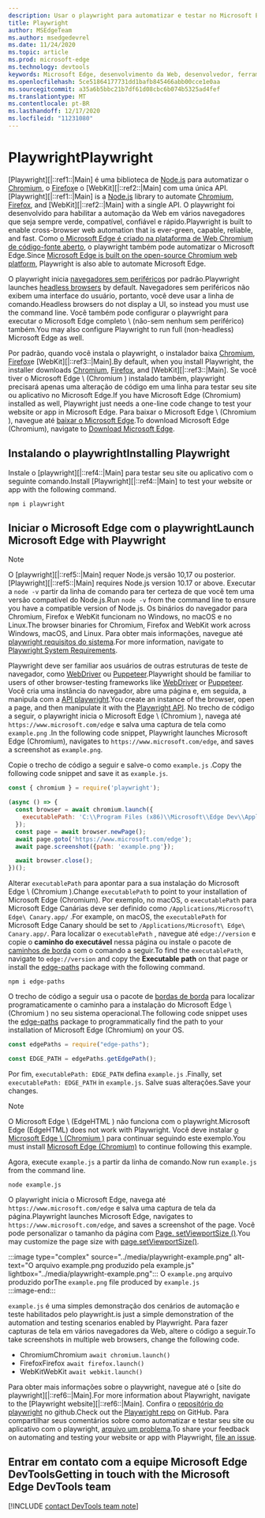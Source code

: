 ```yaml
---
description: Usar o playwright para automatizar e testar no Microsoft Edge
title: Playwright
author: MSEdgeTeam
ms.author: msedgedevrel
ms.date: 11/24/2020
ms.topic: article
ms.prod: microsoft-edge
ms.technology: devtools
keywords: Microsoft Edge, desenvolvimento da Web, desenvolvedor, ferramentas, automação, teste, playwright, nó, JavaScript, NPM
ms.openlocfilehash: 5ce51864177731dd1bafb845466abb00cce1e0aa
ms.sourcegitcommit: a35a6b5bbc21b7df61d08cbc6b074b5325ad4fef
ms.translationtype: MT
ms.contentlocale: pt-BR
ms.lasthandoff: 12/17/2020
ms.locfileid: "11231080"
---
```

# <span data-ttu-id="c475f-104">Playwright</span><span class="sxs-lookup"><span data-stu-id="c475f-104">Playwright</span></span>  

<span data-ttu-id="c475f-105">[Playwright][|::ref1::|Main] é uma biblioteca de [Node.js][NodejsMain] para automatizar o [Chromium][ChromiumHome], o [Firefox][FirefoxMain]e o [WebKit][|::ref2::|Main] com uma única API.</span><span class="sxs-lookup"><span data-stu-id="c475f-105">[Playwright][|::ref1::|Main] is a [Node.js][NodejsMain] library to automate [Chromium][ChromiumHome], [Firefox][FirefoxMain], and [WebKit][|::ref2::|Main] with a single API.</span></span>  <span data-ttu-id="c475f-106">O playwright foi desenvolvido para habilitar a automação da Web em vários navegadores que seja sempre verde, compatível, confiável e rápido.</span><span class="sxs-lookup"><span data-stu-id="c475f-106">Playwright is built to enable cross-browser web automation that is ever-green, capable, reliable, and fast.</span></span>  <span data-ttu-id="c475f-107">Como [o Microsoft Edge é criado na plataforma de Web Chromium de código-fonte aberto][MicrosoftBlogsWindowsExperience20181206], o playwright também pode automatizar o Microsoft Edge.</span><span class="sxs-lookup"><span data-stu-id="c475f-107">Since [Microsoft Edge is built on the open-source Chromium web platform][MicrosoftBlogsWindowsExperience20181206], Playwright is also able to automate Microsoft Edge.</span></span>  

<span data-ttu-id="c475f-108">O playwright inicia [navegadores sem periféricos][WikiHeadlessBrowser] por padrão.</span><span class="sxs-lookup"><span data-stu-id="c475f-108">Playwright launches [headless browsers][WikiHeadlessBrowser] by default.</span></span>  <span data-ttu-id="c475f-109">Navegadores sem periféricos não exibem uma interface do usuário, portanto, você deve usar a linha de comando.</span><span class="sxs-lookup"><span data-stu-id="c475f-109">Headless browsers do not display a UI, so instead you must use the command line.</span></span>  <span data-ttu-id="c475f-110">Você também pode configurar o playwright para executar o Microsoft Edge completo \ (não-sem nenhum sem periférico) também.</span><span class="sxs-lookup"><span data-stu-id="c475f-110">You may also configure Playwright to run full \(non-headless\) Microsoft Edge as well.</span></span>  

<span data-ttu-id="c475f-111">Por padrão, quando você instala o playwright, o instalador baixa [Chromium][ChromiumHome], [Firefox][FirefoxMain]e [WebKit][|::ref3::|Main].</span><span class="sxs-lookup"><span data-stu-id="c475f-111">By default, when you install Playwright, the installer downloads [Chromium][ChromiumHome], [Firefox][FirefoxMain], and [WebKit][|::ref3::|Main].</span></span>  <span data-ttu-id="c475f-112">Se você tiver o Microsoft Edge \ (Chromium \) instalado também, playwright precisará apenas uma alteração de código em uma linha para testar seu site ou aplicativo no Microsoft Edge.</span><span class="sxs-lookup"><span data-stu-id="c475f-112">If you have Microsoft Edge \(Chromium\) installed as well, Playwright just needs a one-line code change to test your website or app in Microsoft Edge.</span></span>  <span data-ttu-id="c475f-113">Para baixar o Microsoft Edge \ (Chromium \), navegue até [baixar o Microsoft Edge][MicrosoftEdgeDownload].</span><span class="sxs-lookup"><span data-stu-id="c475f-113">To download Microsoft Edge \(Chromium\), navigate to [Download Microsoft Edge][MicrosoftEdgeDownload].</span></span>  

## <span data-ttu-id="c475f-114">Instalando o playwright</span><span class="sxs-lookup"><span data-stu-id="c475f-114">Installing Playwright</span></span>  

<span data-ttu-id="c475f-115">Instale o [playwright][|::ref4::|Main] para testar seu site ou aplicativo com o seguinte comando.</span><span class="sxs-lookup"><span data-stu-id="c475f-115">Install [Playwright][|::ref4::|Main] to test your website or app with the following command.</span></span>  

```shell
npm i playwright
```  

## <span data-ttu-id="c475f-116">Iniciar o Microsoft Edge com o playwright</span><span class="sxs-lookup"><span data-stu-id="c475f-116">Launch Microsoft Edge with Playwright</span></span>  

> [!NOTE]
> <span data-ttu-id="c475f-117">O [playwright][|::ref5::|Main] requer Node.js versão 10,17 ou posterior.</span><span class="sxs-lookup"><span data-stu-id="c475f-117">[Playwright][|::ref5::|Main] requires Node.js version 10.17 or above.</span></span> <span data-ttu-id="c475f-118">Executar a `node -v` partir da linha de comando para ter certeza de que você tem uma versão compatível do Node.js.</span><span class="sxs-lookup"><span data-stu-id="c475f-118">Run `node -v` from the command line to ensure you have a compatible version of Node.js.</span></span>  <span data-ttu-id="c475f-119">Os binários do navegador para Chromium, Firefox e WebKit funcionam no Windows, no macOS e no Linux.</span><span class="sxs-lookup"><span data-stu-id="c475f-119">The browser binaries for Chromium, Firefox and WebKit work across Windows, macOS, and Linux.</span></span> <span data-ttu-id="c475f-120">Para obter mais informações, navegue até [playwright requisitos do sistema][PlaywrightSystemRequirements].</span><span class="sxs-lookup"><span data-stu-id="c475f-120">For more information, navigate to [Playwright System Requirements][PlaywrightSystemRequirements].</span></span>  

<span data-ttu-id="c475f-121">Playwright deve ser familiar aos usuários de outras estruturas de teste de navegador, como [WebDriver][WebDriverChromiumMain] ou [Puppeteer][PuppeteerMain].</span><span class="sxs-lookup"><span data-stu-id="c475f-121">Playwright should be familiar to users of other browser-testing frameworks like [WebDriver][WebDriverChromiumMain] or [Puppeteer][PuppeteerMain].</span></span>  <span data-ttu-id="c475f-122">Você cria uma instância do navegador, abre uma página e, em seguida, a manipula com a [API playwright][PlaywrightAPIReference].</span><span class="sxs-lookup"><span data-stu-id="c475f-122">You create an instance of the browser, open a page, and then manipulate it with the [Playwright API][PlaywrightAPIReference].</span></span>  <span data-ttu-id="c475f-123">No trecho de código a seguir, o playwright inicia o Microsoft Edge \ (Chromium \), navega até `https://www.microsoft.com/edge` e salva uma captura de tela como `example.png` .</span><span class="sxs-lookup"><span data-stu-id="c475f-123">In the following code snippet, Playwright launches Microsoft Edge \(Chromium\), navigates to `https://www.microsoft.com/edge`, and saves a screenshot as `example.png`.</span></span>  

<span data-ttu-id="c475f-124">Copie o trecho de código a seguir e salve-o como `example.js` .</span><span class="sxs-lookup"><span data-stu-id="c475f-124">Copy the following code snippet and save it as `example.js`.</span></span>  

```javascript
const { chromium } = require('playwright');

(async () => {
  const browser = await chromium.launch({
    executablePath: 'C:\\Program Files (x86)\\Microsoft\\Edge Dev\\Application\\msedge.exe'
  });
  const page = await browser.newPage();
  await page.goto('https://www.microsoft.com/edge');
  await page.screenshot({path: 'example.png'});

  await browser.close();
})();
```  

<span data-ttu-id="c475f-125">Alterar `executablePath` para apontar para a sua instalação do Microsoft Edge \ (Chromium \).</span><span class="sxs-lookup"><span data-stu-id="c475f-125">Change `executablePath` to point to your installation of Microsoft Edge \(Chromium\).</span></span>  <span data-ttu-id="c475f-126">Por exemplo, no macOS, o `executablePath` para Microsoft Edge Canárias deve ser definido como `/Applications/Microsoft\ Edge\ Canary.app/` .</span><span class="sxs-lookup"><span data-stu-id="c475f-126">For example, on macOS, the `executablePath` for Microsoft Edge Canary should be set to `/Applications/Microsoft\ Edge\ Canary.app/`.</span></span>  <span data-ttu-id="c475f-127">Para localizar o `executablePath` , navegue até `edge://version` e copie o **caminho do executável** nessa página ou instale o pacote de [caminhos de borda][npmEdgePaths] com o comando a seguir.</span><span class="sxs-lookup"><span data-stu-id="c475f-127">To find the `executablePath`, navigate to `edge://version` and copy the **Executable path** on that page or install the [edge-paths][npmEdgePaths] package with the following command.</span></span>  

```shell
npm i edge-paths
```  

<span data-ttu-id="c475f-128">O trecho de código a seguir usa o pacote de [bordas de borda][npmEdgePaths] para localizar programaticamente o caminho para a instalação do Microsoft Edge \ (Chromium \) no seu sistema operacional.</span><span class="sxs-lookup"><span data-stu-id="c475f-128">The following code snippet uses the [edge-paths][npmEdgePaths] package to programmatically find the path to your installation of Microsoft Edge \(Chromium\) on your OS.</span></span>  

```javascript
const edgePaths = require("edge-paths");

const EDGE_PATH = edgePaths.getEdgePath();
```  

<span data-ttu-id="c475f-129">Por fim, `executablePath: EDGE_PATH` defina `example.js` .</span><span class="sxs-lookup"><span data-stu-id="c475f-129">Finally, set `executablePath: EDGE_PATH` in `example.js`.</span></span>  <span data-ttu-id="c475f-130">Salve suas alterações.</span><span class="sxs-lookup"><span data-stu-id="c475f-130">Save your changes.</span></span>  

> [!NOTE]
> <span data-ttu-id="c475f-131">O Microsoft Edge \ (EdgeHTML \) não funciona com o playwright.</span><span class="sxs-lookup"><span data-stu-id="c475f-131">Microsoft Edge \(EdgeHTML\) does not work with Playwright.</span></span>  <span data-ttu-id="c475f-132">Você deve instalar [o Microsoft Edge \ (Chromium \)][MicrosoftEdgeDownload] para continuar seguindo este exemplo.</span><span class="sxs-lookup"><span data-stu-id="c475f-132">You must install [Microsoft Edge \(Chromium\)][MicrosoftEdgeDownload] to continue following this example.</span></span>  

<span data-ttu-id="c475f-133">Agora, execute `example.js` a partir da linha de comando.</span><span class="sxs-lookup"><span data-stu-id="c475f-133">Now run `example.js` from the command line.</span></span>  

```shell
node example.js
```  

<span data-ttu-id="c475f-134">O playwright inicia o Microsoft Edge, navega até `https://www.microsoft.com/edge` e salva uma captura de tela da página.</span><span class="sxs-lookup"><span data-stu-id="c475f-134">Playwright launches Microsoft Edge, navigates to `https://www.microsoft.com/edge`, and saves a screenshot of the page.</span></span>  <span data-ttu-id="c475f-135">Você pode personalizar o tamanho da página com [Page. setViewportSize ()][PlaywrightAPIPageSetViewport].</span><span class="sxs-lookup"><span data-stu-id="c475f-135">You may customize the page size with [page.setViewportSize()][PlaywrightAPIPageSetViewport].</span></span>  

:::image type="complex" source="../media/playwright-example.png" alt-text="O arquivo example.png produzido pela example.js" lightbox="../media/playwright-example.png":::
    <span data-ttu-id="c475f-137">O `example.png` arquivo produzido por</span><span class="sxs-lookup"><span data-stu-id="c475f-137">The `example.png` file produced by</span></span> `example.js`  
:::image-end:::  

`example.js` <span data-ttu-id="c475f-138">é uma simples demonstração dos cenários de automação e teste habilitados pelo playwright.</span><span class="sxs-lookup"><span data-stu-id="c475f-138">is just a simple demonstration of the automation and testing scenarios enabled by Playwright.</span></span>  <span data-ttu-id="c475f-139">Para fazer capturas de tela em vários navegadores da Web, altere o código a seguir.</span><span class="sxs-lookup"><span data-stu-id="c475f-139">To take screenshots in multiple web browsers, change the following code.</span></span>  

*   <span data-ttu-id="c475f-140">Chromium</span><span class="sxs-lookup"><span data-stu-id="c475f-140">Chromium</span></span>  `await chromium.launch()`  
*   <span data-ttu-id="c475f-141">Firefox</span><span class="sxs-lookup"><span data-stu-id="c475f-141">Firefox</span></span>  `await firefox.launch()`  
*   <span data-ttu-id="c475f-142">WebKit</span><span class="sxs-lookup"><span data-stu-id="c475f-142">WebKit</span></span>  `await webkit.launch()`  

<span data-ttu-id="c475f-143">Para obter mais informações sobre o playwright, navegue até o [site do playwright][|::ref6::|Main].</span><span class="sxs-lookup"><span data-stu-id="c475f-143">For more information about Playwright, navigate to the [Playwright website][|::ref6::|Main].</span></span>  <span data-ttu-id="c475f-144">Confira o  [repositório do playwright][PlaywrightRepo] no github.</span><span class="sxs-lookup"><span data-stu-id="c475f-144">Check out the  [Playwright repo][PlaywrightRepo] on GitHub.</span></span>  <span data-ttu-id="c475f-145">Para compartilhar seus comentários sobre como automatizar e testar seu site ou aplicativo com o playwright, [arquivo um problema][PlaywrightRepoNewIssue].</span><span class="sxs-lookup"><span data-stu-id="c475f-145">To share your feedback on automating and testing your website or app with Playwright, [file an issue][PlaywrightRepoNewIssue].</span></span>  

## <span data-ttu-id="c475f-146">Entrar em contato com a equipe Microsoft Edge DevTools</span><span class="sxs-lookup"><span data-stu-id="c475f-146">Getting in touch with the Microsoft Edge DevTools team</span></span>  

[!INCLUDE [contact DevTools team note](../devtools-guide-chromium/includes/contact-devtools-team-note.md)]  

<!-- links -->  

[WebdriverChromiumMain]: ../webdriver-chromium/index.md "WebDriver (Chromium) | Documentos da Microsoft"  
[PuppeteerMain]: ../puppeteer/index.md "Puppeteer | Documentos da Microsoft"  

[MicrosoftBlogsWindowsExperience20181206]: https://blogs.windows.com/windowsexperience/2018/12/06/microsoft-edge-making-the-web-better-through-more-open-source-collaboration "Microsoft Edge: aprimorar a Web por meio de mais colaboração de fonte aberta | Blog de experiência da Microsoft"  

[MicrosoftEdgeDownload]: https://microsoft.com/edge "Baixar o Microsoft Edge"  

[ChromiumHome]: https://www.chromium.org/Home "Chromium | Projetos do Chromium"  

[FirefoxMain]: https://www.mozilla.org/firefox "Mozilla Firefox"  

[NodejsMain]: https://nodejs.org "Node.js"  

[npmEdgePaths]: https://www.npmjs.com/package/edge-paths "borda-caminhos | NPM"  

[PlaywrightMain]: https://playwright.dev "Playwright"  
[PlaywrightAPIReference]: https://playwright.dev#?path=docs/api.md "Referência de API playwright"  
[PlaywrightAPIPageSetViewport]: https://playwright.dev#?path=docs%2Fapi.md&q=pagesetviewportsizeviewportsize "Page. setViewportSize (viewportSize) | Referência de API playwright"    
[PlaywrightSystemRequirements]: https://playwright.dev#?path=docs/intro.md&q=system-requirements "Requisitos do sistema do playwright"  

[PlaywrightRepo]: https://github.com/microsoft/playwright "Playwright | GitHub"  
[PlaywrightRepoNewIssue]: https://github.com/microsoft/playwright/issues/new/choose "Novo problema no repositório do playwright | GitHub"  

[WebKitMain]: https://webkit.org "WebKit"  

[WikiHeadlessBrowser]: https://en.wikipedia.org/wiki/Headless_browser "Navegador sem periféricos | Wikipédia"  
